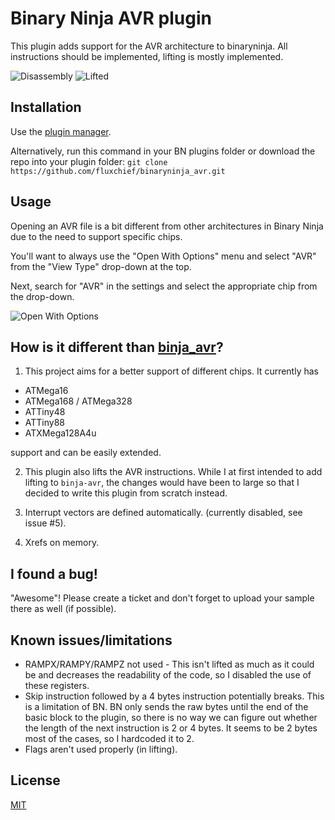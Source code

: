 # Binary Ninja AVR plugin
This plugin adds support for the AVR architecture to binaryninja. All instructions
should be implemented, lifting is mostly implemented.

![Disassembly](https://github.com/fluxchief/binaryninja_avr/blob/master/img/disas.png "Disassembly")
![Lifted](https://github.com/fluxchief/binaryninja_avr/blob/master/img/lifted.png "Lifted")

## Installation
Use the [plugin manager](https://docs.binary.ninja/guide/plugins.html). 

Alternatively, run this command in your BN plugins folder or download the repo into your plugin folder:
`git clone https://github.com/fluxchief/binaryninja_avr.git`

## Usage

Opening an AVR file is a bit different from other architectures in Binary Ninja due to the need to support specific chips.

You'll want to always use the "Open With Options" menu and select "AVR" from the "View Type" drop-down at the top.

Next, search for "AVR" in the settings and select the appropriate chip from the drop-down.

<!-- This URL will be broken until the PR is merged but it makes it work in the plugin manager so I think it's worth it.-->
![Open With Options](https://github.com/fluxchief/binaryninja_avr/blob/master/img/avr-open.png "Open With Options")

## How is it different than [binja_avr](https://github.com/cah011/binja-avr)?
1) This project aims for a better support of different chips. It currently has

 - ATMega16
 - ATMega168 / ATMega328
 - ATTiny48
 - ATTiny88
 - ATXMega128A4u

support and can be easily extended.

2) This plugin also lifts the AVR instructions. While I at first intended to add
lifting to `binja-avr`, the changes would have been to large so that I decided
to write this plugin from scratch instead.

3) Interrupt vectors are defined automatically. (currently disabled, see issue #5).

4) Xrefs on memory.

## I found a bug!
"Awesome"! Please create a ticket and don't forget to upload your sample there
as well (if possible).

## Known issues/limitations

 - RAMPX/RAMPY/RAMPZ not used - This isn't lifted as much as it could be and
   decreases the readability of the code, so I disabled the use of these
   registers.
 - Skip instruction followed by a 4 bytes instruction potentially breaks.
   This is a limitation of BN. BN only sends the raw bytes until the end of
   the basic block to the plugin, so there is no way we can figure out whether
   the length of the next instruction is 2 or 4 bytes. It seems to be 2 bytes
   most of the cases, so I hardcoded it to 2.
 - Flags aren't used properly (in lifting).

## License

[MIT](LICENSE)
